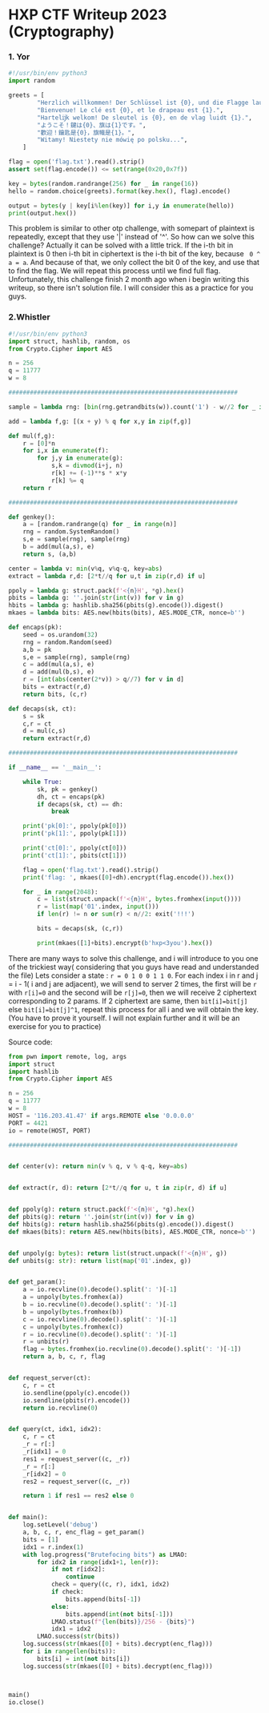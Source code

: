# HXP CTF Writeup 2023 (Cryptography)
### 1. Yor

```python
#!/usr/bin/env python3
import random

greets = [
        "Herzlich willkommen! Der Schlüssel ist {0}, und die Flagge lautet {1}.",
        "Bienvenue! Le clé est {0}, et le drapeau est {1}.",
        "Hartelĳk welkom! De sleutel is {0}, en de vlag luidt {1}.",
        "ようこそ！鍵は{0}、旗は{1}です。",
        "歡迎！鑰匙是{0}，旗幟是{1}。",
        "Witamy! Niestety nie mówię po polsku...",
    ]

flag = open('flag.txt').read().strip()
assert set(flag.encode()) <= set(range(0x20,0x7f))

key = bytes(random.randrange(256) for _ in range(16))
hello = random.choice(greets).format(key.hex(), flag).encode()

output = bytes(y | key[i%len(key)] for i,y in enumerate(hello))
print(output.hex())
```

This problem is similar to other otp challenge, with somepart of plaintext is repeatedly, except that they use '|' instead of '^'. So how can we solve this challenge?
Actually it can be solved with a little trick. If the i-th bit in plaintext is 0 then i-th bit in ciphertext is the i-th bit of the key, because ``` 0 ^ a = a```.
And because of that, we only collect the bit 0 of the key, and use that to find the flag. We will repeat this process until we find full flag. Unfortunately, this challenge finish 2 month ago when i begin writing this writeup, so there isn't solution file. I will consider this as a practice for you guys.
 
### 2.Whistler

```python
#!/usr/bin/env python3
import struct, hashlib, random, os
from Crypto.Cipher import AES

n = 256
q = 11777
w = 8

################################################################

sample = lambda rng: [bin(rng.getrandbits(w)).count('1') - w//2 for _ in range(n)]

add = lambda f,g: [(x + y) % q for x,y in zip(f,g)]

def mul(f,g):
    r = [0]*n
    for i,x in enumerate(f):
        for j,y in enumerate(g):
            s,k = divmod(i+j, n)
            r[k] += (-1)**s * x*y
            r[k] %= q
    return r

################################################################

def genkey():
    a = [random.randrange(q) for _ in range(n)]
    rng = random.SystemRandom()
    s,e = sample(rng), sample(rng)
    b = add(mul(a,s), e)
    return s, (a,b)

center = lambda v: min(v%q, v%q-q, key=abs)
extract = lambda r,d: [2*t//q for u,t in zip(r,d) if u]

ppoly = lambda g: struct.pack(f'<{n}H', *g).hex()
pbits = lambda g: ''.join(str(int(v)) for v in g)
hbits = lambda g: hashlib.sha256(pbits(g).encode()).digest()
mkaes = lambda bits: AES.new(hbits(bits), AES.MODE_CTR, nonce=b'')

def encaps(pk):
    seed = os.urandom(32)
    rng = random.Random(seed)
    a,b = pk
    s,e = sample(rng), sample(rng)
    c = add(mul(a,s), e)
    d = add(mul(b,s), e)
    r = [int(abs(center(2*v)) > q//7) for v in d]
    bits = extract(r,d)
    return bits, (c,r)

def decaps(sk, ct):
    s = sk
    c,r = ct
    d = mul(c,s)
    return extract(r,d)

################################################################

if __name__ == '__main__':

    while True:
        sk, pk = genkey()
        dh, ct = encaps(pk)
        if decaps(sk, ct) == dh:
            break

    print('pk[0]:', ppoly(pk[0]))
    print('pk[1]:', ppoly(pk[1]))

    print('ct[0]:', ppoly(ct[0]))
    print('ct[1]:', pbits(ct[1]))

    flag = open('flag.txt').read().strip()
    print('flag: ', mkaes([0]+dh).encrypt(flag.encode()).hex())

    for _ in range(2048):
        c = list(struct.unpack(f'<{n}H', bytes.fromhex(input())))
        r = list(map('01'.index, input()))
        if len(r) != n or sum(r) < n//2: exit('!!!')

        bits = decaps(sk, (c,r))

        print(mkaes([1]+bits).encrypt(b'hxp<3you').hex())
```
There are many ways to solve this challenge, and i will introduce to you one of the trickiest way( considering that you guys have read and understanded the file)
Lets consider a state : ```r = 0 1 0 0 1 1 0```. For each index i in r and j = i - 1( i and j are adjacent), we will send to server 2 times, the first will be ```r``` with  ```r[i]=0``` and the second will be ```r[j]=0```, then we will receive 2 ciphertext corresponding to 2 params. If 2 ciphertext are same, then ```bit[i]=bit[j]```
else ```bit[i]=bit[j]^1```, repeat this process for all i and we will obtain the key. (You have to prove it yourself. I will not explain further and it will be an exercise for you to practice)

Source code:
```python
from pwn import remote, log, args
import struct
import hashlib
from Crypto.Cipher import AES

n = 256
q = 11777
w = 8
HOST = '116.203.41.47' if args.REMOTE else '0.0.0.0'
PORT = 4421
io = remote(HOST, PORT)

################################################################


def center(v): return min(v % q, v % q-q, key=abs)


def extract(r, d): return [2*t//q for u, t in zip(r, d) if u]


def ppoly(g): return struct.pack(f'<{n}H', *g).hex()
def pbits(g): return ''.join(str(int(v)) for v in g)
def hbits(g): return hashlib.sha256(pbits(g).encode()).digest()
def mkaes(bits): return AES.new(hbits(bits), AES.MODE_CTR, nonce=b'')


def unpoly(g: bytes): return list(struct.unpack(f'<{n}H', g))
def unbits(g: str): return list(map('01'.index, g))


def get_param():
    a = io.recvline(0).decode().split(': ')[-1]
    a = unpoly(bytes.fromhex(a))
    b = io.recvline(0).decode().split(': ')[-1]
    b = unpoly(bytes.fromhex(b))
    c = io.recvline(0).decode().split(': ')[-1]
    c = unpoly(bytes.fromhex(c))
    r = io.recvline(0).decode().split(': ')[-1]
    r = unbits(r)
    flag = bytes.fromhex(io.recvline(0).decode().split(': ')[-1])
    return a, b, c, r, flag


def request_server(ct):
    c, r = ct
    io.sendline(ppoly(c).encode())
    io.sendline(pbits(r).encode())
    return io.recvline(0)


def query(ct, idx1, idx2):
    c, r = ct
    _r = r[:]
    _r[idx1] = 0
    res1 = request_server((c, _r))
    _r = r[:]
    _r[idx2] = 0
    res2 = request_server((c, _r))

    return 1 if res1 == res2 else 0


def main():
    log.setLevel('debug')
    a, b, c, r, enc_flag = get_param()
    bits = [1]
    idx1 = r.index(1)
    with log.progress("Brutefocing bits") as LMAO:
        for idx2 in range(idx1+1, len(r)):
            if not r[idx2]:
                continue
            check = query((c, r), idx1, idx2)
            if check:
                bits.append(bits[-1])
            else:
                bits.append(int(not bits[-1]))
            LMAO.status(f"{len(bits)}/256 - {bits}")
            idx1 = idx2
        LMAO.success(str(bits))
    log.success(str(mkaes([0] + bits).decrypt(enc_flag)))
    for i in range(len(bits)):
        bits[i] = int(not bits[i])
    log.success(str(mkaes([0] + bits).decrypt(enc_flag)))



main()
io.close()
```

